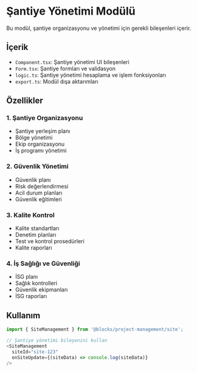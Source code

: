 # Şantiye Yönetimi Modülü

Bu modül, şantiye organizasyonu ve yönetimi için gerekli bileşenleri içerir.

## İçerik

- `Component.tsx`: Şantiye yönetimi UI bileşenleri
- `Form.tsx`: Şantiye formları ve validasyon
- `logic.ts`: Şantiye yönetimi hesaplama ve işlem fonksiyonları
- `export.ts`: Modül dışa aktarımları

## Özellikler

### 1. Şantiye Organizasyonu
- Şantiye yerleşim planı
- Bölge yönetimi
- Ekip organizasyonu
- İş programı yönetimi

### 2. Güvenlik Yönetimi
- Güvenlik planı
- Risk değerlendirmesi
- Acil durum planları
- Güvenlik eğitimleri

### 3. Kalite Kontrol
- Kalite standartları
- Denetim planları
- Test ve kontrol prosedürleri
- Kalite raporları

### 4. İş Sağlığı ve Güvenliği
- İSG planı
- Sağlık kontrolleri
- Güvenlik ekipmanları
- İSG raporları

## Kullanım

```typescript
import { SiteManagement } from '@blocks/project-management/site';

// Şantiye yönetimi bileşenini kullan
<SiteManagement 
  siteId="site-123"
  onSiteUpdate={(siteData) => console.log(siteData)}
/>
``` 